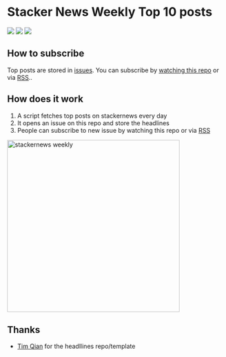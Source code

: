 # Stacker News Weekly Top 10 posts

[![](https://badgen.net/badge/icon/RSS/orange?icon=rss&label)](http://rsshub.app/github/issue/OliverOffing/stackernews-weekly) 
[![](https://img.shields.io/github/issues-raw/OliverOffing/stackernews-weekly?label=Issues&logo=github&style=social)](https://github.com/OliverOffing/stackernews-weekly/issues)
[![](https://img.shields.io/github/watchers/OliverOffing/stackernews-weekly?style=social)](https://github.com/OliverOffing/stackernews-weekly/watchers)

## How to subscribe

Top posts are stored in [issues](https://github.com/OliverOffing/stackernews-weekly/issues). You can subscribe by [watching this repo](#how-does-it-work) or via [RSS](https://feeds.pub/feed/http%3A%2F%2Frsshub.app%2Fgithub%2Fissue%2FOliverOffing%2Fstackernews-weekly).. 

## How does it work

1. A script fetches top posts on stackernews every day
2. It opens an issue on this repo and store the headlines
3. People can subscribe to new issue by watching this repo or via [RSS](https://feeds.pub/feed/http%3A%2F%2Frsshub.app%2Fgithub%2Fissue%2FOliverOffing%2Fstackernews-weekly)

<img src="https://timqian-imgs.s3.ap-southeast-1.amazonaws.com/2020-09-Screen%20Shot%202020-09-01%20at%205.15.54%20PM.png" alt="stackernews weekly" width="400"/>

## Thanks

- [Tim Qian](https://github.com/timqian) for the headllines repo/template
